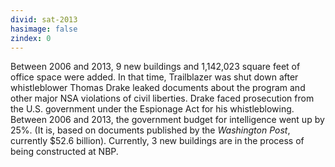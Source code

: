 ```yaml
---
divid: sat-2013
hasimage: false 
zindex: 0
---
```

Between 2006 and 2013, 9 new buildings and 1,142,023 square feet of office space were added. In that time, Trailblazer was shut down after whistleblower Thomas Drake leaked documents about the program  and other major NSA violations of civil liberties. Drake faced prosecution from the U.S. government under the Espionage Act for his whistleblowing. Between 2006 and 2013, the government budget for intelligence went up by 25%. (It is, based on documents published by the *Washington Post*, currently $52.6 billion). Currently, 3 new buildings are in the process of being constructed at NBP. 
